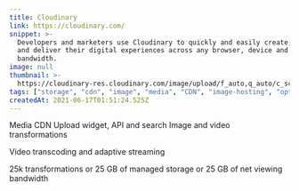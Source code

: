 ```yaml
---
title: Cloudinary
link: https://cloudinary.com/
snippet: >-
  Developers and marketers use Cloudinary to quickly and easily create, manage
  and deliver their digital experiences across any browser, device and
  bandwidth.
image: null
thumbnail: >-
  https://cloudinary-res.cloudinary.com/image/upload/f_auto,q_auto/c_scale,w_128/v1597183771/website/cloudinary_web_favicon.png
tags: ["storage", "cdn", "image", "media", "CDN", "image-hosting", "optimization"]
createdAt: 2021-06-17T01:51:24.525Z
---
```

Media CDN
Upload widget, API and search
Image and video transformations

Video transcoding and adaptive streaming

25k transformations or
25 GB of managed storage or
25 GB of net viewing bandwidth

